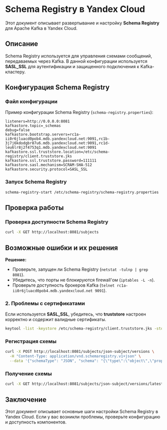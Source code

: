 # Schema Registry в Yandex Cloud

Этот документ описывает развертывание и настройку **Schema Registry** для Apache Kafka в Yandex Cloud.

## Описание
Schema Registry используется для управления схемами сообщений, передаваемых через Kafka. В данной конфигурации используется **SASL_SSL** для аутентификации и защищенного подключения к Kafka-кластеру.

## Конфигурация Schema Registry

### Файл конфигурации
Пример конфигурации Schema Registry (`schema-registry.properties`):

```properties
listeners=http://0.0.0.0:8081
kafkastore.topic=_schemas
debug=false
kafkastore.bootstrap.servers=rc1a-ii0r6jluacd0pob4.mdb.yandexcloud.net:9091,rc1b-3j7j6kdodgbr87u6.mdb.yandexcloud.net:9091,rc1d-leu6lr8j2f4753q1.mdb.yandexcloud.net:9091
kafkastore.ssl.truststore.location=/etc/schema-registry/client.truststore.jks
kafkastore.ssl.truststore.password=111111
kafkastore.sasl.mechanism=SCRAM-SHA-512
kafkastore.security.protocol=SASL_SSL
```

### Запуск Schema Registry

```bash
schema-registry-start /etc/schema-registry/schema-registry.properties
```

## Проверка работы

### Проверка доступности Schema Registry

```bash
curl -X GET http://localhost:8081/subjects
```

## Возможные ошибки и их решения

**Решение:**
- Проверьте, запущен ли Schema Registry (`netstat -tulnp | grep 8081`).
- Убедитесь, что порты не блокируются firewall'ом (`iptables -L -n`).
- Проверьте доступность брокеров Kafka (`telnet rc1a-ii0r6jluacd0pob4.mdb.yandexcloud.net 9091`).

### 2. Проблемы с сертификатами
Если используется **SASL_SSL**, убедитесь, что **truststore** настроен корректно и содержит валидные сертификаты.

```bash
keytool -list -keystore /etc/schema-registry/client.truststore.jks -storepass 111111
```


### Регистрация схемы
```bash
curl -X POST http://localhost:8081/subjects/json-subject/versions \
  -H "Content-Type: application/vnd.schemaregistry.v1+json" \
  --data '{"schemaType": "JSON", "schema": "{\"type\":\"object\",\"properties\":{\"id\":{\"type\":\"string\"},\"text\":{\"type\":\"string\"},\"timestamp\":{\"type\":\"integer\"}},\"required\":[\"id\",\"text\",\"timestamp\"]}"}'
```

### Получение схемы
```bash
curl -X GET http://localhost:8081/subjects/json-subject/versions/latest
```

## Заключение
Этот документ описывает основные шаги настройки Schema Registry в Yandex Cloud. Если у вас возникли проблемы, проверьте конфигурацию и доступность компонентов.

